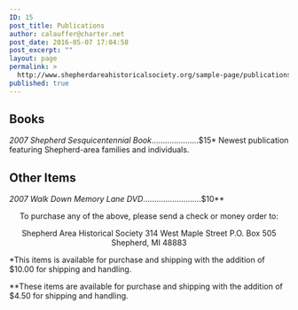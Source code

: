 ```yaml
---
ID: 15
post_title: Publications
author: calauffer@charter.net
post_date: 2016-05-07 17:04:58
post_excerpt: ""
layout: page
permalink: >
  http://www.shepherdareahistoricalsociety.org/sample-page/publications/
published: true
---
```

<h2 align="left">Books</h2>
<p align="left"><em>2007 Shepherd Sesquicentennial Book</em>.....................$15*
Newest publication featuring Shepherd-area families and individuals.</p>

<h2>Other Items</h2>
<p align="left"><em>2007 Walk Down Memory Lane DVD</em>..........................$10**</p>

<div align="center">

To purchase any of the above, please send a check or money order to:

Shepherd Area Historical Society
314 West Maple Street
P.O. Box 505
Shepherd, MI 48883

</div>
<div align="left">

*This items is available for purchase and shipping with the addition of $10.00 for shipping and handling.

**These items are available for purchase and shipping with the addition of $4.50 for shipping and handling.

</div>